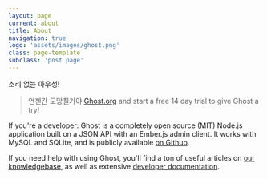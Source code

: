 ```yaml
---
layout: page
current: about
title: About
navigation: true
logo: 'assets/images/ghost.png'
class: page-template
subclass: 'post page'
---
```


소리 없는 아우성!

> 언젠간 도망칠거야  [Ghost.org](https://ghost.org/) and start a free 14 day trial to give Ghost a try!

If you're a developer: Ghost is a completely open source (MIT) Node.js application built on a JSON API with an Ember.js admin client. It works with MySQL and SQLite, and is publicly available [on Github](https://github.com/TryGhost/ghost).

If you need help with using Ghost, you'll find a ton of useful articles on [our knowledgebase](https://help.ghost.org/), as well as extensive [developer documentation](https://docs.ghost.org/).
